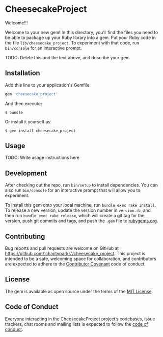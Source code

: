 # CheesecakeProject
Welcome!!!

Welcome to your new gem! In this directory, you'll find the files you need to be able to package up your Ruby library into a gem. Put your Ruby code in the file `lib/cheesecake_project`. To experiment with that code, run `bin/console` for an interactive prompt.

TODO: Delete this and the text above, and describe your gem

## Installation

Add this line to your application's Gemfile:

```ruby
gem 'cheesecake_project'
```

And then execute:

    $ bundle

Or install it yourself as:

    $ gem install cheesecake_project

## Usage

TODO: Write usage instructions here

## Development

After checking out the repo, run `bin/setup` to install dependencies. You can also run `bin/console` for an interactive prompt that will allow you to experiment.

To install this gem onto your local machine, run `bundle exec rake install`. To release a new version, update the version number in `version.rb`, and then run `bundle exec rake release`, which will create a git tag for the version, push git commits and tags, and push the `.gem` file to [rubygems.org](https://rubygems.org).

## Contributing

Bug reports and pull requests are welcome on GitHub at https://github.com/'charityparks'/cheesecake_project. This project is intended to be a safe, welcoming space for collaboration, and contributors are expected to adhere to the [Contributor Covenant](http://contributor-covenant.org) code of conduct.

## License

The gem is available as open source under the terms of the [MIT License](https://opensource.org/licenses/MIT).

## Code of Conduct

Everyone interacting in the CheesecakeProject project’s codebases, issue trackers, chat rooms and mailing lists is expected to follow the [code of conduct](https://github.com/'charityparks'/cheesecake_project/blob/master/CODE_OF_CONDUCT.md).
